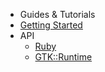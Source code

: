  * Guides & Tutorials
  * [Getting Started](/docs/guides/getting-started.md)
* API
  * [Ruby](/docs/API/ruby.md)
  * [GTK::Runtime](/docs/API/runtime.md)
